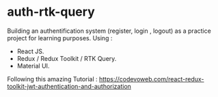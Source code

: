 # auth-rtk-query
 
Building an authentification system (register, login , logout) as a practice project for learning purposes. Using : 
  
  - React JS.
  - Redux / Redux Toolkit / RTK Query.
  - Material UI.
  
Following this amazing Tutorial : https://codevoweb.com/react-redux-toolkit-jwt-authentication-and-authorization
